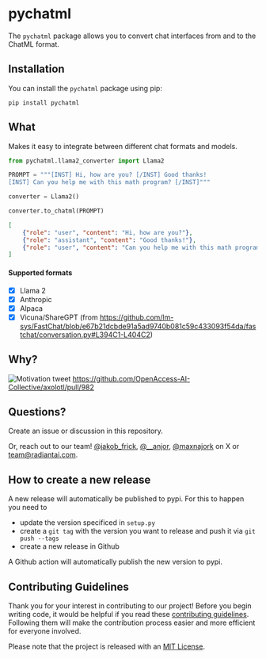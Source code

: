 # pychatml

The `pychatml` package allows you to convert chat interfaces from and to the ChatML format.

## Installation

You can install the `pychatml` package using pip:

```shell
pip install pychatml
```

## What

Makes it easy to integrate between different chat formats and models.

```python
from pychatml.llama2_converter import Llama2

PROMPT = """[INST] Hi, how are you? [/INST] Good thanks!
[INST] Can you help me with this math program? [/INST]"""

converter = Llama2()

converter.to_chatml(PROMPT)
```
```json
[
    {"role": "user", "content": "Hi, how are you?"},
    {"role": "assistant", "content": "Good thanks!"},
    {"role": "user", "content": "Can you help me with this math program?"},
]
```

#### Supported formats


 - [x] Llama 2
 - [x] Anthropic
 - [x] Alpaca
 - [x] Vicuna/ShareGPT (from https://github.com/lm-sys/FastChat/blob/e67b21dcbde91a5ad9740b081c59c433093f54da/fastchat/conversation.py#L394C1-L404C2)

## Why?

![Motivation tweet](https://github.com/deployradiant/pychatml/assets/6087389/003d8898-d647-46d3-90cb-0051a8860519)
https://github.com/OpenAccess-AI-Collective/axolotl/pull/982

## Questions?

Create an issue or discussion in this repository.

Or, reach out to our team! [@jakob_frick](https://twitter.com/frick_jakob/), [@__anjor](https://twitter.com/__anjor), [@maxnajork](https://twitter.com/maxnajork) on X or [team@radiantai.com](mailto:team@radiantai.com).

## How to create a new release

A new release will automatically be published to pypi. For this to happen you need to
- update the version specificed in `setup.py`
- create a `git tag` with the version you want to release and push it via `git push --tags`
- create a new release in Github

A Github action will automatically publish the new version to pypi.

## Contributing Guidelines

Thank you for your interest in contributing to our project! Before you begin writing code, it would be helpful if you read these [contributing guidelines](CONTRIBUTING.md). Following them will make the contribution process easier and more efficient for everyone involved.

Please note that the project is released with an [MIT License](https://opensource.org/licenses/MIT).


